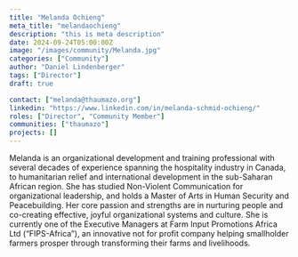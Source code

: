 ```yaml
---
title: "Melanda Ochieng"
meta_title: "melandaochieng"
description: "this is meta description"
date: 2024-09-24T05:00:00Z
image: "/images/community/Melanda.jpg"
categories: ["Community"]
author: "Daniel Lindenberger"
tags: ["Director"]
draft: true

contact: ["melanda@thaumazo.org"]
linkedin: "https://www.linkedin.com/in/melanda-schmid-ochieng/"
roles: ["Director", "Community Member"]
communities: ["thaumazo"]
projects: []
---
```


Melanda is an organizational development and training professional with several decades of experience spanning the hospitality industry in Canada, to humanitarian relief and international development in the sub-Saharan African region. She has studied Non-Violent Communication for organizational leadership, and holds a Master of Arts in Human Security and Peacebuilding. Her core passion and strengths are in nurturing people and co-creating effective, joyful organizational systems and culture. She is currently one of the Executive Managers at Farm Input Promotions Africa Ltd (“FIPS-Africa”), an innovative not for profit company helping smallholder farmers prosper through transforming their farms and livelihoods.
